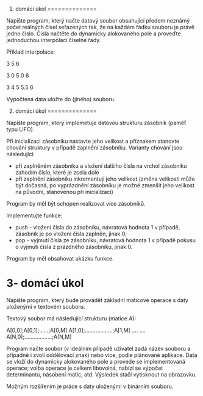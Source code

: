1. domácí úkol
==============

Napište program, který načte datový soubor obsahující předem neznámý počet reálných čísel seřazených tak, že na každém řádku souboru je právě jedno číslo. Čísla načtěte do dynamicky alokovaného pole a proveďte jednoduchou interpolaci číselné řady.

Příklad interpolace:

3 5 6

3 0 5 0 6

3 4 5 5.5 6

Vypočtená data uložte do (jiného) souboru.

2. domácí úkol
==============

Napište program, který implemetuje datovou strukturu zásobník (paměť typu LIFO).

Při inicializaci zásobniku nastavte jeho velikost a příznakem stanovte chování struktury v případě zaplnění zásobníku. Varianty chování jsou následující:

* při zaplněném zásobníku a vložení dalšího čísla na vrchol zásobníku zahodím číslo, které je zcela dole
* při zaplnění zásobníku inkrementuji jeho velikost (změna velikosti může být dočasná, po vyprázdnění zásobníku je možné zmenšit jeho velikost na původní, stanovenou při inicializaci)

Program by měl být schopen realizovat více zásobníků.

Implementujte funkce:
* push - vložení čísla do zásobníku, návratová hodnota 1 v případě, zásobník je po vložení čísla zaplněn, jinak 0;
* pop - vyjmutí čísla ze zásobníku, návratová hodnota 1 v případě pokusu o vyjmutí čísla z prázdného zásobníku, jinak 0.

Program by měl obsahovat ukázku funkce.


3- domácí úkol
==============

Napište program, který bude provádět základní maticové operace s daty uloženými v textovém souboru.

Textový soubor má následující strukturu (matice A):

A[0,0];A[0,1];......;A[0,M]
A[1,0];..................;A[1,M]
....
....
A[N,0];..................;A[N,M]

Program načte soubor (v ideálním případě uživatel zadá název souboru a případně i zvolí oddělovací znak) nebo více, podle plánované aplikace. Data se vloží do dynamicky alokovaného pole a provede se implementovaná operace; volba operace je celkem libovolná, nabízí se výpočet determinantu, násobení matic, atd. Výsledek stačí vytisknout na obrazovku.

Možným rozšířením je práce s daty uloženými v binárním souboru.
